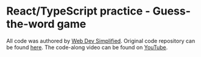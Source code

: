 # React/TypeScript practice - Guess-the-word game
All code was authored by [Web Dev Simplified](https://github.com/WebDevSimplified). Original code repository can be found [here](https://github.com/WebDevSimplified/react-hangman). The code-along video can be found on [YouTube](https://www.youtube.com/watch?v=-ONUyenGnWw&t=194s).